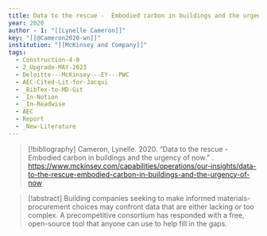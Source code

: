 ```yaml
---
title: Data to the rescue -  Embodied carbon in buildings and the urgency of now
year: 2020
author - 1: "[[Lynelle Cameron]]"
key: "[[@Cameron2020-wn]]"
institution: "[[McKinsey and Company]]"
tags:
  - Construction-4-0
  - 2_Upgrade-MAY-2023
  - Deloitte---McKinsey---EY---PWC
  - AEC-Cited-Lit-for-Jacqui
  - _BibTex-to-MD-Git
  - _In-Notion
  - _In-Readwise
  - AEC
  - Report
  - _New-Literature
---
```


> [!bibliography]
> Cameron, Lynelle. 2020. “Data to the rescue -  Embodied carbon in buildings and the urgency of now.” . https://www.mckinsey.com/capabilities/operations/our-insights/data-to-the-rescue-embodied-carbon-in-buildings-and-the-urgency-of-now

> [!abstract]
> Building companies seeking to make informed materials-procurement choices may confront data that are either lacking or too complex. A precompetitive consortium has responded with a free, open-source tool that anyone can use to help fill in the gaps.